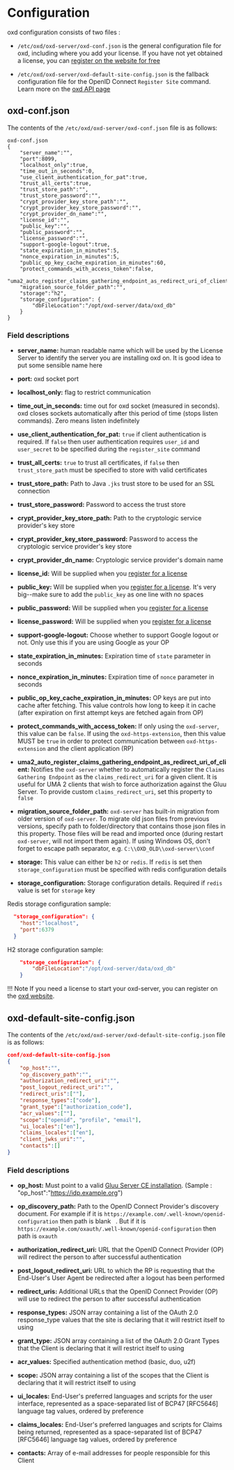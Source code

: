 # Configuration

oxd configuration consists of two files :

- `/etc/oxd/oxd-server/oxd-conf.json` is the general configuration file for oxd, including where you add your license. If you have not yet obtained a license, you can [register on the website for free](https://oxd.gluu.org)

- `/etc/oxd/oxd-server/oxd-default-site-config.json` is the fallback configuration file for the OpenID Connect `Register Site` command. Learn more on the [oxd API page](../api/index.md#register-site)

## oxd-conf.json

The contents of the `/etc/oxd/oxd-server/oxd-conf.json` file is as follows:

```
oxd-conf.json
{
    "server_name":"",
    "port":8099,
    "localhost_only":true,
    "time_out_in_seconds":0,
    "use_client_authentication_for_pat":true,
    "trust_all_certs":true,
    "trust_store_path":"",
    "trust_store_password":"",
    "crypt_provider_key_store_path":"",
    "crypt_provider_key_store_password":"",
    "crypt_provider_dn_name":"",
    "license_id":"",
    "public_key":"",
    "public_password":"",
    "license_password":"",
    "support-google-logout":true,
    "state_expiration_in_minutes":5,
    "nonce_expiration_in_minutes":5,
    "public_op_key_cache_expiration_in_minutes":60,
    "protect_commands_with_access_token":false,
    "uma2_auto_register_claims_gathering_endpoint_as_redirect_uri_of_client":true,
    "migration_source_folder_path":"",
    "storage":"h2",
    "storage_configuration": {
        "dbFileLocation":"/opt/oxd-server/data/oxd_db"
    }
}
```
### Field descriptions

- **server_name:** human readable name which will be used by the License Server to identify the server you are installing oxd on. It is good idea to put some sensible name here

- **port:** oxd socket port

- **localhost_only:** flag to restrict communication

- **time_out_in_seconds:** time out for oxd socket (measured in seconds). oxd closes sockets automatically after this period of time (stops listen commands). Zero means listen indefinitely

- **use_client_authentication_for_pat:** `true` if client authentication is required. If `false` then user authentication requires `user_id` and `user_secret` to be specified during the `register_site` command

- **trust_all_certs:** `true` to trust all certificates, if `false` then `trust_store_path` must be specified to store with valid certificates

- **trust_store_path:** Path to Java `.jks` trust store to be used for an SSL connection

- **trust_store_password:** Password to access the trust store

- **crypt_provider_key_store_path:** Path to the cryptologic service provider's key store
  
- **crypt_provider_key_store_password:** Password to access the cryptologic service provider's key store
 
- **crypt_provider_dn_name:** Cryptologic service provider's domain name

- **license_id:** Will be supplied when you [register for a license](https://oxd.gluu.org) 

- **public_key:** Will be supplied when you [register for a license](https://oxd.gluu.org). It's very big--make sure to add the `public_key` as one line with no spaces

- **public_password:** Will be supplied when you [register for a license](https://oxd.gluu.org)

- **license_password:** Will be supplied when you [register for a license](https://oxd.gluu.org)

- **support-google-logout:** Choose whether to support Google logout or not. Only use this if you are using Google as your OP

- **state_expiration_in_minutes:** Expiration time of `state` parameter in seconds

- **nonce_expiration_in_minutes:** Expiration time of `nonce` parameter in seconds

- **public_op_key_cache_expiration_in_minutes:** OP keys are put into cache after fetching. This value controls how long to keep it in cache (after expiration on first attempt keys are fetched again from OP)

- **protect_commands_with_access_token:** If only using the `oxd-server`, this value can be `false`. If using the `oxd-https-extension`, then this value MUST be `true` in order to protect communication between `oxd-https-extension` and the client application (RP)

- **uma2_auto_register_claims_gathering_endpoint_as_redirect_uri_of_client:** Notifies the `oxd-server` whether to automatically register the `Claims Gathering Endpoint` as the `claims_redirect_uri` for a given client. It is useful for UMA 2 clients that wish to force authorization against the Gluu Server. To provide custom `claims_redirect_uri`, set this property to `false`

- **migration_source_folder_path:** `oxd-server` has built-in migration from older version of `oxd-server`. To migrate old json files from previous versions, specify path to folder/directory that contains those json files in this property. Those files will be read and imported once (during restart `oxd-server`, will not import them again). If using Windows OS, don't forget to escape path separator, e.g. `C:\\OXD_OLD\\oxd-server\\conf`

- **storage:** This value can either be `h2` or `redis`. If `redis` is set then `storage_configuration` must be specified with redis configuration details

- **storage_configuration:** Storage configuration details. Required if `redis` value is set for `storage` key

Redis storage configuration sample:

```json
  "storage_configuration": {
    "host":"localhost",
    "port":6379
  }
```

H2 storage configuration sample:

```json
    "storage_configuration": {
        "dbFileLocation":"/opt/oxd-server/data/oxd_db"
    }
```

!!! Note
    If you need a license to start your oxd-server, you can register on the [oxd website](https://oxd.gluu.org). 

## oxd-default-site-config.json

The contents of the `/etc/oxd/oxd-server/oxd-default-site-config.json` file is as follows:

```json
conf/oxd-default-site-config.json
{
    "op_host":"",
    "op_discovery_path":"",
    "authorization_redirect_uri":"",
    "post_logout_redirect_uri":"",
    "redirect_uris":[""],
    "response_types":["code"],
    "grant_type":["authorization_code"],
    "acr_values":[""],
    "scope":["openid", "profile", "email"],
    "ui_locales":["en"],
    "claims_locales":["en"],
    "client_jwks_uri":"",
    "contacts":[]
}
```

### Field descriptions

- **op_host:** Must point to a valid 
[Gluu Server CE installation](https://gluu.org/docs/ce/3.1.2/installation-guide/install/). (Sample : "op_host":"https://idp.example.org")

- **op_discovery_path:** Path to the OpenID Connect Provider's discovery document. For example if it is `https://example.com/.well-known/openid-configuration` then path is blank ` `. But if it is `https://example.com/oxauth/.well-known/openid-configuration` then path is `oxauth`  

- **authorization_redirect_uri:** URL that the OpenID Connect Provider (OP) will redirect the person to after  successful authentication

- **post_logout_redirect_uri:** URL to which the RP is requesting that the End-User's User Agent be redirected after a logout has been performed

- **redirect_uris:** Additional URLs that the OpenID Connect Provider (OP) will use to redirect the person to after successful authentication

- **response_types:** JSON array containing a list of the OAuth 2.0 response_type values that the site is declaring that it will restrict itself to using

- **grant_type:** JSON array containing a list of the OAuth 2.0 Grant Types that the Client is declaring that it will restrict itself to using

- **acr_values:** Specified authentication method (basic, duo, u2f)

- **scope:** JSON array containing a list of the scopes that the Client is declaring that it will restrict itself to using

- **ui_locales:** End-User's preferred languages and scripts for the user interface, represented as a space-separated list of BCP47 [RFC5646] language tag values, ordered by preference

- **claims_locales:** End-User's preferred languages and scripts for Claims being returned, represented as a space-separated list of BCP47 [RFC5646] language tag values, ordered by preference

- **contacts:** Array of e-mail addresses for people responsible for this Client
